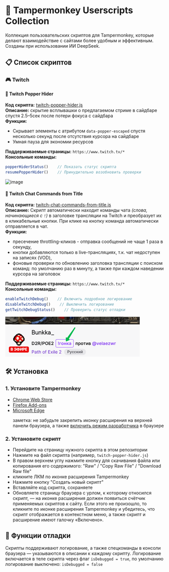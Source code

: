# 🐒 Tampermonkey Userscripts Collection

Коллекция пользовательских скриптов для Tampermonkey, которые делают взаимодействие с сайтами более удобным и эффективным. Созданы при использовании ИИ DeepSeek.

## 📋 Список скриптов

### 🎮 Twitch

#### 📜 Twitch Popper Hider
**Код скрипта:**   [twitch-popper-hider.js](https://github.com/fpsthirty/tampermonkey/blob/main/scripts/twitch/twitch-popper-hider.js)<br>
**Описание:** скрытие всплывашки о предлагаемом стриме в сайдбаре спустя 2.5–5сек после потери фокуса с сайдбара<br>
**Функции:**
- Скрывает элементы с атрибутом `data-popper-escaped` спустя несколько секунд после отсутствия курсора на сайдбаре 
- Умная пауза для экономии ресурсов

**Поддерживаемые страницы:** `https://www.twitch.tv/*`<br>
**Консольные команды:**
```javascript
popperHiderStatus()    // Показать статус скрипта
resumePopperHider()    // Принудительно возобновить проверки
```
<img width="450" height="288" alt="image" src="https://github.com/user-attachments/assets/3477b805-23c6-4772-8cbe-48411c2c5050" />

#### 📜 Twitch Chat Commands from Title
**Код скрипта:**   [twitch-chat-commands-from-title.js](https://github.com/fpsthirty/tampermonkey/blob/main/scripts/twitch/twitch-chat-commands-from-title.js)<br>
**Описание:** Скрипт автоматически находит команды чата *(слова, начинающиеся с `!`)* в заголовке трансляции на Twitch и преобразует их в кликабельные кнопки. При клике на кнопку команда автоматически отправляется в чат.<br>
**Функции:**
- пресечение throttling-кликов - отправка сообщений не чаще 1 раза в секунду,
- кнопки добавляются только в live-трансляциях, т.к. чат недоступен на записях (VOD),
- фоновые проверки по обновлению заголовка трансляции с поиском команд: по умолчанию раз в минуту, а также при каждом наведении курсора на заголовок

**Поддерживаемые страницы:** `https://www.twitch.tv/*`<br>
**Консольные команды:**
```javascript
enableTwitchDebug()    // Включить подробное логирование
disableTwitchDebug()    // Выключить логирование
getTwitchDebugStatus()    // Проверить статус отладки
```

![img/twitch/twitch-chat-commands-from-title](https://github.com/fpsthirty/tampermonkey/raw/main/img/twitch/twitch-chat-commands-from-title.png)

## 🛠️ Установка

### 1. Установите Tampermonkey
- [Chrome Web Store](https://chrome.google.com/webstore/detail/tampermonkey/dhdgffkkebhmkfjojejmpbldmpobfkfo)
- [Firefox Add-ons](https://addons.mozilla.org/en-US/firefox/addon/tampermonkey/)
- [Microsoft Edge](https://microsoftedge.microsoft.com/addons/detail/tampermonkey/iikmkjmpaadaobahmlepeloendndfphd)<p>
заметка: не забудьте закрепить иконку расширения на верхней панели браузера, а также [включить режим разработчика](https://www.tampermonkey.net/faq.php#Q209) в браузере

### 2. Установите скрипт
- Перейдите на страницу нужного скрипта в этом репозитории
- Нажмите на файл скрипта (например, `twitch-popper-hider.js`)
- В правом верхнем углу нажмите кнопку для скачивания файла или копирования его содержимого: "Raw" / "Copy Raw File" / "Download Raw file"
- кликните ЛКМ по иконке расширения Tampermonkey
- Нажмите кнопку "Создать новый скрипт"
- Вставляйте код скрипта, сохраняете
- Обновляете страницу браузера с урлом, к которому относился скрипт, — на иконке расширения должен появиться счётчик применяемых скриптов к сайту. Если этого не произошло, то кликните по иконке расширения Tampermonkey и убедитесь, что скрипт отображается в контекстном меню, а также скрипт и расширение имеют галочку «Включено». 

## 🔧 Функции отладки

Скрипты поддерживают логирование, а также спецкоманды в консоли браузера — указываются в описании к каждому скрипту.
Логирование включается в теле скрипта через флаг `isDebugged = true`, по умолчанию логирование выключено: `isDebugged = false`
